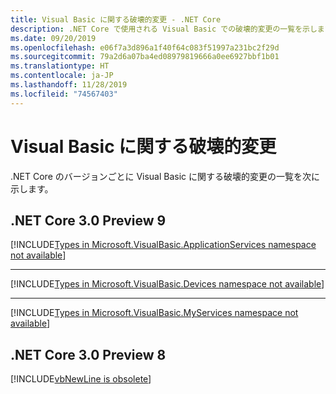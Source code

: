 ```yaml
---
title: Visual Basic に関する破壊的変更 - .NET Core
description: .NET Core で使用される Visual Basic での破壊的変更の一覧を示します。
ms.date: 09/20/2019
ms.openlocfilehash: e06f7a3d896a1f40f64c083f51997a231bc2f29d
ms.sourcegitcommit: 79a2d6a07ba4ed08979819666a0ee6927bbf1b01
ms.translationtype: HT
ms.contentlocale: ja-JP
ms.lasthandoff: 11/28/2019
ms.locfileid: "74567403"
---
```

# <a name="visual-basic-breaking-changes"></a>Visual Basic に関する破壊的変更

.NET Core のバージョンごとに Visual Basic に関する破壊的変更の一覧を次に示します。

## <a name="net-core-30-preview-9"></a>.NET Core 3.0 Preview 9

[!INCLUDE[Types in Microsoft.VisualBasic.ApplicationServices namespace not available](~/includes/core-changes/visualbasic/3.0/microsoft.visualbasic.applicationservices-unavailable.md)]

***

[!INCLUDE[Types in Microsoft.VisualBasic.Devices namespace not available](~/includes/core-changes/visualbasic/3.0/microsoft.visualbasic.devices-unavailable.md)]

***

[!INCLUDE[Types in Microsoft.VisualBasic.MyServices namespace not available](~/includes/core-changes/visualbasic/3.0/microsoft.visualbasic.myservices-unavailable.md)]

## <a name="net-core-30-preview-8"></a>.NET Core 3.0 Preview 8

[!INCLUDE[vbNewLine is obsolete](~/includes/core-changes/visualbasic/3.0/vbnewline-is-obsolete.md)]
